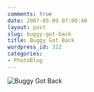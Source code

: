 ```yaml
---
comments: true
date: 2007-05-09 07:00:48
layout: post
slug: buggy-got-back
title: Buggy Got Back
wordpress_id: 322
categories:
- PhotoBlog
---
```


![Buggy Got Back](http://ryanfitzer.com/main/wp-content/uploads/2007/05/bug.jpg)
